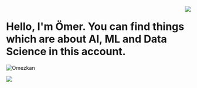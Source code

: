<img align='right' src="https://github-readme-stats.vercel.app/api?username=Omezkan&theme=radical&show_icons=true">

# Hello, I'm Ömer. You can find things which are about AI, ML and Data Science in this account.

<p align="left"> <img src="https://komarev.com/ghpvc/?username=Omezkan" alt="Omezkan" /> </p>

<!--- Most used languages
[![Top Langs](https://github-readme-stats.vercel.app/api/top-langs/?username=Omezkan)](https://github.com/anuraghazra/github-readme-stats)
-->
  
[![](&logo=hackerrank&logoColor=white)](https://www.hackerrank.com/addastra1010)

                                   
